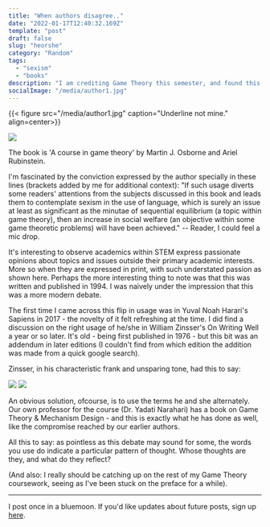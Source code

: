 ```yaml
---
title: "When authors disagree.."
date: "2022-01-17T12:40:32.169Z"
template: "post"
draft: false
slug: "heorshe"
category: "Random"
tags:
  - "sexism"
  - "books"
description: "I am crediting Game Theory this semester, and found this interesting argument between two co-authors while browsing reference books in the library."
socialImage: "/media/author1.jpg"
---
```



{{< figure src="/media/author1.jpg" caption="Underline not mine." align=center>}}

![](/media/author2.jpg)


The book is 'A course in game theory' by Martin J. Osborne and Ariel Rubinstein. 

I'm fascinated by the conviction expressed by the author specially in these lines (brackets added by me for additional context): "If such usage diverts some readers' attentions from the subjects discussed in this book and leads them to contemplate sexism in the use of language, which is surely an issue at least as significant as the minutae of sequential equilibrium (a topic within game theory), then an increase in social welfare (an objective within some game theoretic problems) will have been achieved." -- Reader, I could feel a mic drop.

It's interesting to observe academics within STEM express passionate opinions about topics and issues outside their primary academic interests. More so when they are expressed in print, with such understated passion as shown here. Perhaps the more interesting thing to note was that this was written and published in 1994. I was naively under the impression that this was a more modern debate. 

The first time I came across this flip in usage was in Yuval Noah Harari's Sapiens in 2017 - the novelty of it felt refreshing at the time. I did find a discussion on the right usage of he/she in William Zinsser's On Writing Well a year or so later. It's old - being first published in 1976 - but this bit was an addendum in later editions (I couldn't find from which edition the addition was made from a quick google search). 

Zinsser, in his characteristic frank and unsparing tone, had this to say: 

![](/media/onwritingwell.png)
![](/media/onwritingwell2.png)
 

An obvious solution, ofcourse, is to use the terms he and she alternately. Our own professor for the course (Dr. Yadati Narahari) has a book on Game Theory & Mechanism Design - and this is exactly what he has done as well, like the compromise reached by our earlier authors.

All this to say: as pointless as this debate may sound for some, the words you use do indicate a particular pattern of thought. Whose thoughts are they, and what do they reflect?

(And also: I really should be catching up on the rest of my Game Theory coursework, seeing as I've been stuck on the preface for a while).


***

I post once in a bluemoon. If you'd like updates about future posts, sign up [here](https://forms.gle/ngZyP7agyeFGx3QC9).
